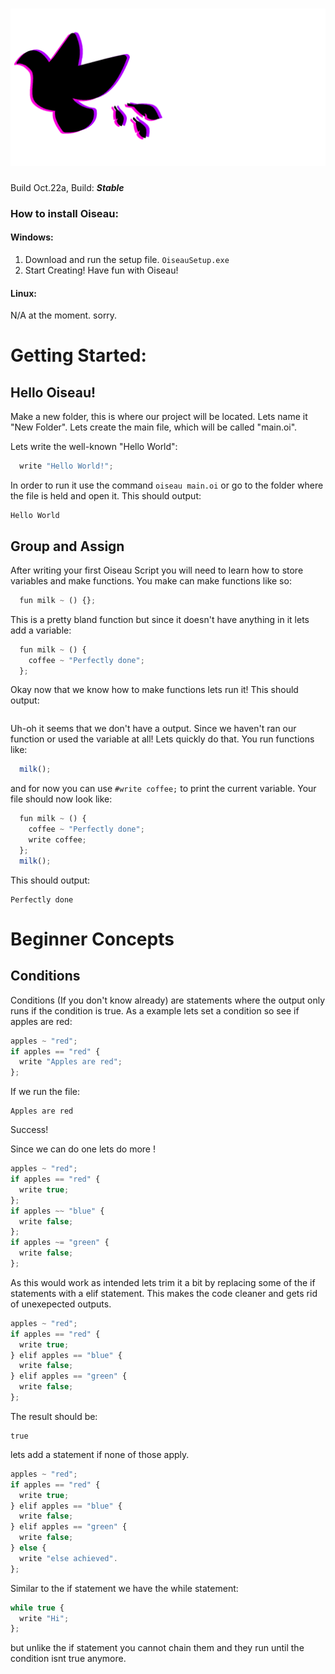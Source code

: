 # ![Oiseau Logo](/OiseauLogoGitHub.png "Oiseau Logo")

Build Oct.22a, Build: ***Stable***

### How to install Oiseau:
#### Windows:
1. Download and run the setup file. ``OiseauSetup.exe``
2. Start Creating! Have fun with Oiseau!

#### Linux:
N/A at the moment. sorry.

# Getting Started:
## Hello Oiseau!
  Make a new folder, this is where our project will be located. Lets name it "New Folder". Lets create the main file, which will be called "main.oi".

Lets write the well-known "Hello World":
```javascript
  write "Hello World!";
```
In order to run it use the command `oiseau main.oi`
or go to the folder where the file is held and open it.
This should output:
```log
Hello World
```

## Group and Assign
After writing your first Oiseau Script you will need to learn how to store variables and make functions.
You make can make functions like so:
```javascript
  fun milk ~ () {};
```

This is a pretty bland function but since it doesn't have anything in it lets add a variable:
```javascript
  fun milk ~ () {
    coffee ~ "Perfectly done";
  };
```

Okay now that we know how to make functions lets run it!
This should output:
```log
```

Uh-oh it seems that we don't have a output.
Since we haven't ran our function or used the variable at all! Lets quickly do that.
You run functions like:
```javascript
  milk();
```

and for now you can use `#write coffee;` to print the current variable.
Your file should now look like:
```javascript
  fun milk ~ () {
    coffee ~ "Perfectly done";
    write coffee;
  };
  milk();
```
This should output:
```log
Perfectly done
```

# Beginner Concepts
## Conditions
Conditions (If you don't know already) are statements where the output only runs if the condition is true.
As a example lets set a condition so see if apples are red:
```javascript
apples ~ "red";
if apples == "red" {
  write "Apples are red";
};
``` 
If we run the file:
```log
Apples are red
```
Success!

Since we can do one lets do more ! 
```javascript
apples ~ "red";
if apples == "red" {
  write true;
};
if apples ~~ "blue" {
  write false;
};
if apples ~= "green" {
  write false;
};
```

As this would work as intended lets trim it a bit by replacing some of the if statements with a elif statement.
This makes the code cleaner and gets rid of unexepected outputs.

```javascript
apples ~ "red";
if apples == "red" {
  write true;
} elif apples == "blue" {
  write false;
} elif apples == "green" {
  write false;
};
```

The result should be:
```log
true
```

lets add a statement if none of those apply.
```javascript
apples ~ "red";
if apples == "red" {
  write true;
} elif apples == "blue" {
  write false;
} elif apples == "green" {
  write false;
} else {
  write "else achieved".
};
```

Similar to the if statement we have the while statement:
```javascript
while true {
  write "Hi";
};
```
but unlike the if statement you cannot chain them and they run until the condition isnt true anymore.
